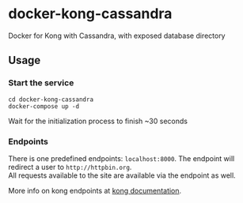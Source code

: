 # docker-kong-cassandra
Docker for Kong with Cassandra, with exposed database directory

## Usage
### Start the service
```
cd docker-kong-cassandra
docker-compose up -d
```
Wait for the initialization process to finish ~30 seconds

### Endpoints
There is one predefined endpoints: `localhost:8000`. The endpoint will redirect a user to `http://httpbin.org`.  
All requests available to the site are available via the endpoint as well.

More info on kong endpoints at [kong documentation](https://getkong.org/docs/0.10.x/admin-api/#api-object).
